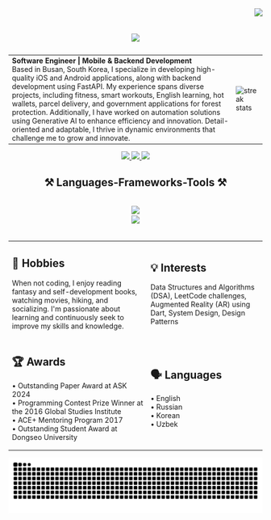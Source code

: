 <img align="right" src="https://visitor-badge.laobi.icu/badge?page_id=Sardor6628.Sardor6628" />
<h1 align="center">
    <img src="https://readme-typing-svg.herokuapp.com/?font=Righteous&size=35&center=true&vCenter=true&width=500&height=70&duration=4000&lines=Hi+There!+👋;+I'm+Sardor+(aka+Sam)!;" />
</h1>
<table>
  <tr>
  <td>
    <strong>Software Engineer | Mobile & Backend Development</strong><br>
    Based in Busan, South Korea, I specialize in developing high-quality iOS and Android applications, along with backend development using FastAPI. My experience spans diverse projects, including fitness, smart workouts, English learning, hot wallets, parcel delivery, and government applications for forest protection. Additionally, I have worked on automation solutions using Generative AI to enhance efficiency and innovation. Detail-oriented and adaptable, I thrive in dynamic environments that challenge me to grow and innovate.
  </td>
<td>
    
 <img width=2000 src="https://github-readme-streak-stats-salesp07.vercel.app/?user=Sardor6628&count_private=true&theme=react&border_radius=10" alt="streak stats"/>
 </td>
 </td>
 </table>

 </div>
 
<div align="center"> 
  <a href="mailto:sardorkun1996@gmail.com">
    <img src="https://img.shields.io/badge/Gmail-333333?style=for-the-badge&logo=gmail&logoColor=red" />
  </a>
  <a href="https://linkedin.com/in/sardor-ibrokhimov" target="_blank">
    <img src="https://img.shields.io/badge/LinkedIn-0077B5?style=for-the-badge&logo=linkedin&logoColor=white" target="_blank" />
  </a>
  <a href="https://facebook.com/sardor.ibragimov.773" target="_blank">
     <img src="https://img.shields.io/badge/Facebook-4267B2?style=for-the-badge&logo=facebook&logoColor=white" target="_blank" /> 
	  
  </a>
</div>
<h2 align="center">⚒️ Languages-Frameworks-Tools ⚒️</h2>
<br/>
<div align="center">
    <img src="https://skillicons.dev/icons?i=flutter,dart,firebase,vscode,github,androidstudio,discord,notion,postman,pycharm" />
		<br/>
    <img src="https://skillicons.dev/icons?i=raspberrypi,figma,latex,git,python,java,mysql,flask" /><br>
	
</div>
		<br/>

<table>
  <tr>
    <td>
      <h2>🎸 Hobbies</h2>
      <p>When not coding, I enjoy reading fantasy and self-development books, watching movies, hiking, and socializing. I'm passionate about learning and continuously seek to improve my skills and knowledge.</p>
    </td>
    <td>
      <h2>💡 Interests</h2>
      <p>Data Structures and Algorithms (DSA), LeetCode challenges, Augmented Reality (AR) using Dart, System Design, Design Patterns</p>
    </td>
  </tr>
  <tr>
    <td>
      <h2>🏆 Awards</h2>
      <p>• Outstanding Paper Award at ASK 2024<br/>
      • Programming Contest Prize Winner at the 2016 Global Studies Institute<br/>
      • ACE+ Mentoring Program 2017<br/>
      • Outstanding Student Award at Dongseo University</p>
    </td>
    <td>
      <h2>🗣️ Languages</h2>
      <p>• English<br/>
      • Russian<br/>
      • Korean<br/>
      • Uzbek</p>
    </td>
  </tr>
</table>
<div align="center">
   <img alt="snake eating my contributions" src="https://raw.githubusercontent.com/Sardor6628/Sardor6628/output/github-contribution-grid-snake.svg" />
</div>

